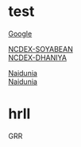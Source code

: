 # test
<html>
<head>

</head>

<body>
  <a href="https://www.google.com/">Google</a>
  <br>
  
  <a href="https://ncdex.com/market-watch/live_quotes?instr_name=0&symbol%5B%5D=SYBEANIDR&exp_date=0">NCDEX-SOYABEAN</a>
  <br>
  <a href="https://ncdex.com/market-watch/live_quotes?instr_name=0&symbol%5B%5D=DHANIYA&exp_date=0">NCDEX-DHANIYA</a>
  <br>
  
  <a href="https://epaper.naidunia.com/mepaper/16-jul-2021-74-indore-edition-indore-page-9.html">Naidunia</a>
  <br>
  <a href="https://epaper.naidunia.com/mepaper/17-jul-2021-74-indore-edition-indore-page-9.html">Naidunia</a>
<h1>hrll</h1>
GRR</body>
<html>

